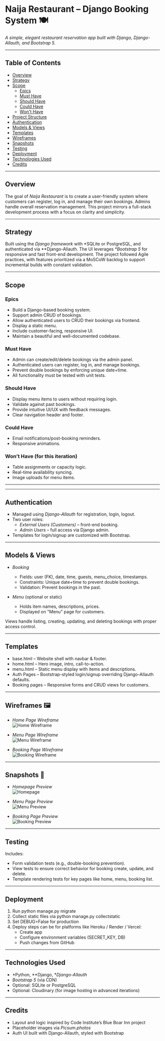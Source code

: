 # Naija Restaurant – Django Booking System 🍽

*A simple, elegant restaurant reservation app built with Django, Django-Allauth, and Bootstrap 5.*

---

## Table of Contents

* [Overview](#overview)
* [Strategy](#strategy)
* [Scope](#scope)
  * [Epics](#epics)
  * [Must Have](#must-have)
  * [Should Have](#should-have)
  * [Could Have](#could-have)
  * [Won't Have](#wont-have-for-this-iteration)
* [Project Structure](#project-structure)
* [Authentication](#authentication)
* [Models & Views](#models--views)
* [Templates](#templates)
* [Wireframes](#wireframes)
* [Snapshots](#snapshots)
* [Testing](#testing)
* [Deployment](#deployment)
* [Technologies Used](#technologies-used)
* [Credits](#credits)

---

## Overview

The goal of *Naija Restaurant* is to create a user-friendly system where customers can register, log in, and manage their own bookings. Admins handle overall reservation management. This project mirrors a full-stack development process with a focus on clarity and simplicity.

---

## Strategy

Built using the *Django framework* with *SQLite or PostgreSQL, and authenticated via **Django-Allauth. The UI leverages **Bootstrap 5* for responsive and fast front-end development. The project followed Agile practices, with features prioritized via a MoSCoW backlog to support incremental builds with constant validation.

---

## Scope

### Epics

* Build a Django-based booking system.
* Support admin CRUD of bookings.
* Allow authenticated users to CRUD their bookings via frontend.
* Display a static menu.
* Include customer-facing, responsive UI.
* Maintain a beautiful and well-documented codebase.

### Must Have

* Admin can create/edit/delete bookings via the admin panel.
* Authenticated users can register, log in, and manage bookings.
* Prevent double bookings by enforcing unique date+time.
* All functionality must be tested with unit tests.

### Should Have

* Display menu items to users without requiring login.
* Validate against past bookings.
* Provide intuitive UI/UX with feedback messages.
* Clear navigation header and footer.

### Could Have

* Email notifications/post-booking reminders.
* Responsive animations.

### Won’t Have (for this iteration)

* Table assignments or capacity logic.
* Real-time availability syncing.
* Image uploads for menu items.

---


---

## Authentication

* Managed using *Django-Allauth* for registration, login, logout.
* Two user roles:
  * *External Users (Customers)* – front-end booking.
  * *Admin Users* – full access via Django admin.
* Templates for login/signup are customized with Bootstrap.

---

## Models & Views

* *Booking*
  * Fields: user (FK), date, time, guests, menu_choice, timestamps.
  * Constraints: Unique date+time to prevent double bookings.
  * Validation: Prevent bookings in the past.

* *Menu* (optional or static)
  * Holds item names, descriptions, prices.
  * Displayed on "Menu" page for customers.

Views handle listing, creating, updating, and deleting bookings with proper access control.

---

## Templates

* base.html – Website shell with navbar & footer.
* home.html – Hero image, intro, call-to-action.
* menu.html – Static menu display with items and descriptions.
* Auth Pages – Bootstrap-styled login/signup overriding Django-Allauth defaults.
* Booking pages – Responsive forms and CRUD views for customers.

---

## Wireframes 🖼

- *Home Page Wireframe*  
  ![Home Wireframe](https://via.placeholder.com/600x400.png?text=Home+Wireframe)

- *Menu Page Wireframe*  
  ![Menu Wireframe](https://via.placeholder.com/600x400.png?text=Menu+Wireframe)

- *Booking Page Wireframe*  
  ![Booking Wireframe](https://via.placeholder.com/600x400.png?text=Booking+Wireframe)

---

## Snapshots 📸

- *Homepage Preview*  
  ![Homepage](https://via.placeholder.com/800x450.png?text=Homepage+Preview)

- *Menu Page Preview*  
  ![Menu Preview](https://via.placeholder.com/800x450.png?text=Menu+Page+Preview)

- *Booking Page Preview*  
  ![Booking Preview](https://via.placeholder.com/800x450.png?text=Booking+Page+Preview)

---

## Testing

Includes:

* Form validation tests (e.g., double-booking prevention).
* View tests to ensure correct behavior for booking create, update, and delete.
* Template rendering tests for key pages like home, menu, booking list.

---

## Deployment

1. Run python manage.py migrate
2. Collect static files via python manage.py collectstatic
3. Set DEBUG=False for production
4. Deploy steps can be for platforms like Heroku / Render / Vercel:
   * Create app
   * Configure environment variables (SECRET_KEY, DB)
   * Push changes from GitHub

---

## Technologies Used

* *Python, **Django, **Django-Allauth*
* *Bootstrap 5* (via CDN)
* Optional: SQLite or PostgreSQL
* Optional: Cloudinary (for image hosting in advanced iterations)

---

## Credits

* Layout and logic inspired by Code Institute’s Blue Boar Inn project
* Placeholder images via *Picsum.photos*
* Auth UI built with Django-Allauth, styled with Bootstrap